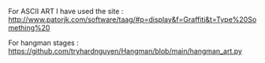 For ASCII ART I have used the site : http://www.patorjk.com/software/taag/#p=display&f=Graffiti&t=Type%20Something%20

For hangman stages : https://github.com/tryhardnguyen/Hangman/blob/main/hangman_art.py
